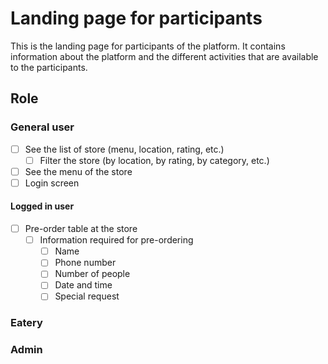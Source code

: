 # Landing page for participants
This is the landing page for participants of the platform.
It contains information about the platform and the different activities that are available to the participants.

## Role
### General user
- [ ] See the list of store (menu, location, rating, etc.)
    - [ ] Filter the store (by location, by rating, by category, etc.)
- [ ] See the menu of the store
- [ ] Login screen
#### Logged in user
- [ ] Pre-order table at the store
    - [ ] Information required for pre-ordering
        - [ ] Name
        - [ ] Phone number
        - [ ] Number of people
        - [ ] Date and time
        - [ ] Special request
### Eatery
### Admin
